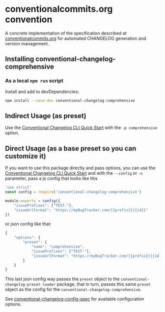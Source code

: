 # conventionalcommits.org convention

A concrete implementation of the specification described at
[conventionalcommits.org](https://conventionalcommits.org/) for automated
CHANGELOG generation and version management.

## Installing conventional-changelog-comprehensive

### As a local ``npm run`` script

Install and add to devDependencies:

```bash
npm install --save-dev conventional-changelog-comprehensive
```

## Indirect Usage (as preset)

Use the [Conventional Changelog CLI Quick Start](https://github.com/conventional-changelog/conventional-changelog/tree/master/packages/conventional-changelog-cli#quick-start) with the `-p comprehensive` option.

## Direct Usage (as a base preset so you can customize it)

If you want to use this package directly and pass options, you can use the [Conventional Changelog CLI Quick Start](https://github.com/conventional-changelog/conventional-changelog/tree/master/packages/conventional-changelog-cli#quick-start) and with the `--config` or `-n` parameter, pass a js config that looks like this

```js
'use strict'
const config = require('conventional-changelog-comprehensive')

module.exports = config({
    "issuePrefixes": ["TEST-"],
    "issueUrlFormat": "https://myBugTracker.com/{{prefix}}{{id}}"
})
```

or json config like that:
```js
{
    "options": {
        "preset": {
            "name": "comprehensive",
            "issuePrefixes": ["TEST-"],
            "issueUrlFormat": "https://myBugTracker.com/{{prefix}}{{id}}"
        }
    }
}
```
This last json config way passes the `preset` object to the `conventional-changelog-preset-loader` package, that in turn, passes this same `preset` object as the config for the `conventional-changelog-comprehensive`.



See [conventional-changelog-config-spec](https://github.com/conventional-changelog/conventional-changelog-config-spec) for available configuration options.

